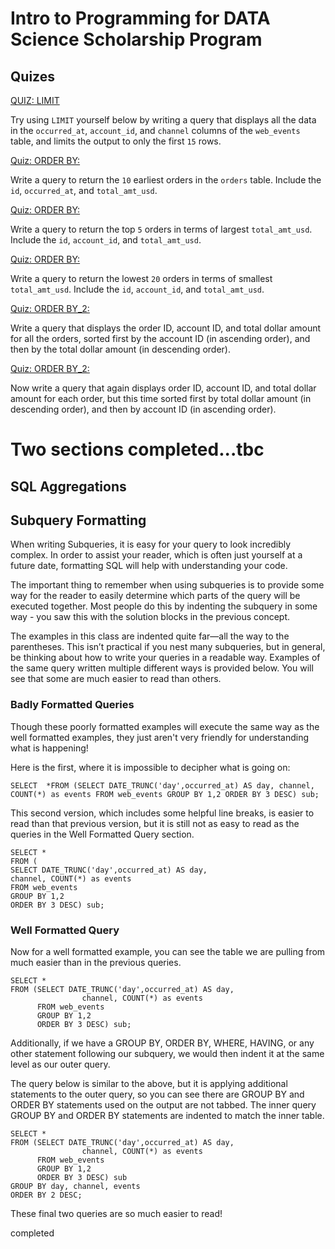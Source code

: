 # Intro to Programming for DATA Science Scholarship Program
## Quizes

[QUIZ: LIMIT](./limit.sql)

Try using `LIMIT` yourself below by writing a query that displays all the data in the `occurred_at`, `account_id`, and `channel` columns of the `web_events` table, and limits the output to only the first `15` rows.

[Quiz: ORDER BY:](./1_order_by.sql)

Write a query to return the `10` earliest orders in the `orders` table. Include the `id`, `occurred_at`, and `total_amt_usd`.

[Quiz: ORDER BY:](./2_order_by.sql)

Write a query to return the top `5` orders in terms of largest `total_amt_usd`. Include the `id`, `account_id`, and `total_amt_usd`.

[Quiz: ORDER BY:](./3_order_by.sql)

Write a query to return the lowest `20` orders in terms of smallest `total_amt_usd`. Include the `id`, `account_id`, and `total_amt_usd`.

[Quiz: ORDER BY_2:](./1_order_by_2.sql)

Write a query that displays the order ID, account ID, and total dollar amount for all the orders, sorted first by the account ID (in ascending order), and then by the total dollar amount (in descending order).

[Quiz: ORDER BY_2:](./2_order_by_2.sql)

Now write a query that again displays order ID, account ID, and total dollar amount for each order, but this time sorted first by total dollar amount (in descending order), and then by account ID (in ascending order).

# Two sections completed...tbc
## SQL Aggregations
## Subquery Formatting
When writing Subqueries, it is easy for your query to look incredibly complex. In order to assist your reader, which is often just yourself at a future date, formatting SQL will help with understanding your code.

The important thing to remember when using subqueries is to provide some way for the reader to easily determine which parts of the query will be executed together. Most people do this by indenting the subquery in some way - you saw this with the solution blocks in the previous concept.

The examples in this class are indented quite far—all the way to the parentheses. This isn’t practical if you nest many subqueries, but in general, be thinking about how to write your queries in a readable way. Examples of the same query written multiple different ways is provided below. You will see that some are much easier to read than others.

### Badly Formatted Queries
Though these poorly formatted examples will execute the same way as the well formatted examples, they just aren't very friendly for understanding what is happening!

Here is the first, where it is impossible to decipher what is going on:

```
SELECT  *FROM (SELECT DATE_TRUNC('day',occurred_at) AS day, channel, COUNT(*) as events FROM web_events GROUP BY 1,2 ORDER BY 3 DESC) sub;
```

This second version, which includes some helpful line breaks, is easier to read than that previous version, but it is still not as easy to read as the queries in the Well Formatted Query section.

```
SELECT *
FROM (
SELECT DATE_TRUNC('day',occurred_at) AS day,
channel, COUNT(*) as events
FROM web_events 
GROUP BY 1,2
ORDER BY 3 DESC) sub;
```

### Well Formatted Query
Now for a well formatted example, you can see the table we are pulling from much easier than in the previous queries.

```
SELECT *
FROM (SELECT DATE_TRUNC('day',occurred_at) AS day,
                channel, COUNT(*) as events
      FROM web_events 
      GROUP BY 1,2
      ORDER BY 3 DESC) sub;
```

Additionally, if we have a GROUP BY, ORDER BY, WHERE, HAVING, or any other statement following our subquery, we would then indent it at the same level as our outer query.

The query below is similar to the above, but it is applying additional statements to the outer query, so you can see there are GROUP BY and ORDER BY statements used on the output are not tabbed. The inner query GROUP BY and ORDER BY statements are indented to match the inner table.
```
SELECT *
FROM (SELECT DATE_TRUNC('day',occurred_at) AS day,
                channel, COUNT(*) as events
      FROM web_events 
      GROUP BY 1,2
      ORDER BY 3 DESC) sub
GROUP BY day, channel, events
ORDER BY 2 DESC;
```
These final two queries are so much easier to read!

completed

